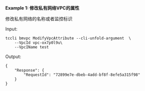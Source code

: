 **Example 1: 修改私有网络VPC的属性**

修改私有网络的名称或者监控标识

Input: 

```
tccli bmvpc ModifyVpcAttribute --cli-unfold-argument  \
    --VpcId vpc-ox7p0l9u\
    --VpcIName test
```

Output: 
```
{
    "Response": {
        "RequestId": "72899e7e-dbeb-4add-bf8f-8efe5a315f98"
    }
}
```

